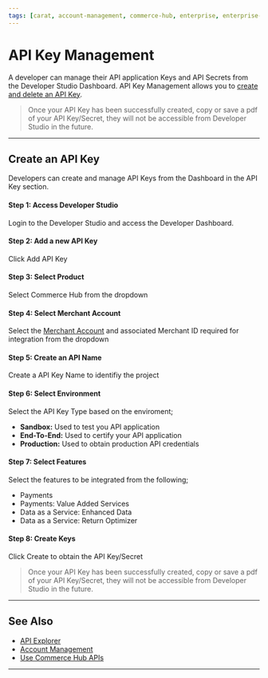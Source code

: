 ```yaml
---
tags: [carat, account-management, commerce-hub, enterprise, enterprise-portal, key-management, api-key, api-secret]
---
```


# API Key Management

A developer can manage their API application Keys and API Secrets from the Developer Studio Dashboard. API Key Management allows you to [create and delete an API Key](#create-an-api-key).

<!-- theme: warning -->
> Once your API Key has been successfully created, copy or save a pdf of your API Key/Secret, they will not be accessible from Developer Studio in the future.

---

## Create an API Key

Developers can create and manage API Keys from the Dashboard in the API Key section.

#### Step 1: Access Developer Studio

Login to the Developer Studio and access the Developer Dashboard. 

#### Step 2: Add a new API Key

Click Add API Key

#### Step 3: Select Product

Select Commerce Hub from the dropdown

#### Step 4: Select Merchant Account

Select the [Merchant Account](?path=docs/Resources/Guides/Dev-Studio/Account-Management.md) and associated Merchant ID required for integration from the dropdown

#### Step 5: Create an API Name

Create a API Key Name to identifiy the project

#### Step 6: Select Environment

Select the API Key Type based on the enviroment;

- **Sandbox:** Used to test you API application
- **End-To-End:** Used to certify your API application
- **Production:** Used to obtain production API credentials

#### Step 7: Select Features

Select the features to be integrated from the following;

- Payments
- Payments: Value Added Services
- Data as a Service: Enhanced Data
- Data as a Service: Return Optimizer

#### Step 8: Create Keys

Click Create to obtain the API Key/Secret

<!-- theme: warning -->
> Once your API Key has been successfully created, copy or save a pdf of your API Key/Secret, they will not be accessible from Developer Studio in the future.

---

## See Also

- [API Explorer](../api/?type=post&path=/payments/v1/charges)
- [Account Management](?path=docs/Resources/Guides/Dev-Studio/Account-Management.md)
- [Use Commerce Hub APIs](?path=docs/Resources/API-Documents/Use-Our-APIs.md)

<!---
- [Transaction Verification](?path=docs/Resources/Guides/Dev-Studio/Transaction-Verification.md)
- [Certification](?path=docs/Resources/Guides/Dev-Studio/Certification.md)
-->

---
